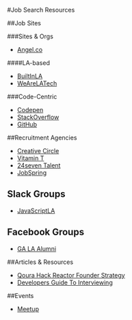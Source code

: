 #Job Search Resources

##Job Sites

###Sites & Orgs

- [Angel.co](https://angel.co/jobs)

####LA-based

- [BuiltInLA](http://www.builtinla.com/jobs)
- [WeAreLATech](http://wearelatech.com/jobs/)

###Code-Centric

- [Codepen](http://codepen.io/jobs/)
- [StackOverflow](http://stackoverflow.com/jobs)
- [GitHub](https://jobs.github.com/)

##Recruitment Agencies

- [Creative Circle](https://www.creativecircle.com/talent)
- [Vitamin T](http://vitamintalent.com/find-work/?k=javascript&l=13&site1=on)
- [24seven Talent](http://www.24seventalent.com/job-search/developer-los+angeles--all-all--all-all-all#job)
- [JobSpring](http://www.jobspringpartners.com/)

## Slack Groups

- [JavaScriptLA](https://javascriptla.slack.com/)

## Facebook Groups

- [GA LA Alumni](https://www.facebook.com/groups/GALAalumni/)

##Articles & Resources

- [Qoura Hack Reactor Founder Strategy](https://www.quora.com/Im-about-to-graduate-from-Dev-Bootcamp-programming-bootcamp-how-can-I-best-spend-my-time-job-hunting)
- [Developers Guide To Interviewing](https://medium.com/@djsmith42/how-to-interview-as-a-developer-candidate-b666734f12dd#.xzk5q0mh0)

##Events

- [Meetup](http://www.meetup.com/)

